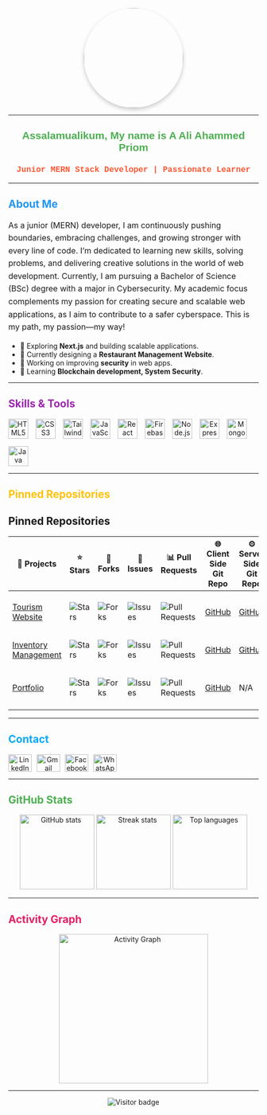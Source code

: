<div align="center">
  <img height="200" style="border-radius: 50%; box-shadow: 0px 4px 8px rgba(0, 0, 0, 0.2);" src="https://i.ibb.co.com/V9VmYmH/pic-removebg-preview.png" />
</div>

---

<h2 align="center" style="color: #4CAF50; font-family: 'Trebuchet MS', sans-serif;">Assalamualikum, My name is A Ali Ahammed Priom</h2>

<h3 align="center" style="color: #FF5733; font-family: 'Lucida Console', Courier, monospace;">Junior MERN Stack Developer | Passionate Learner</h3>

---

<h2 align="left" style="color: #2196F3;">About Me</h2>

<p align="left" style="font-size: 16px; line-height: 1.6;">
As a junior (MERN) developer, I am continuously pushing boundaries, embracing challenges, and growing stronger with every line of code. I’m dedicated to learning new skills, solving problems, and delivering creative solutions in the world of web development. Currently, I am pursuing a Bachelor of Science (BSc) degree with a major in Cybersecurity. My academic focus complements my passion for creating secure and scalable web applications, as I aim to contribute to a safer cyberspace. This is my path, my passion—my way!
</p>

<ul>
  <li>🔎 Exploring <b>Next.js</b> and building scalable applications.</li>
  <li>🎨 Currently designing a <b>Restaurant Management Website</b>.</li>
  <li>🔧 Working on improving <b>security</b> in web apps.</li>
  <li>🚀 Learning <b>Blockchain development, System Security</b>.</li>
</ul>

---

<h2 align="left" style="color: #9C27B0;">Skills & Tools</h2>

<div align="center" style="display: flex; flex-wrap: wrap; gap: 15px;">
  <img src="https://cdn.jsdelivr.net/gh/devicons/devicon/icons/html5/html5-original.svg" height="40" alt="HTML5 logo" />
  <img src="https://cdn.jsdelivr.net/gh/devicons/devicon/icons/css3/css3-original.svg" height="40" alt="CSS3 logo" />
  <img src="https://cdn.simpleicons.org/tailwindcss/06B6D4" height="40" alt="Tailwind CSS logo" />
  <img src="https://cdn.jsdelivr.net/gh/devicons/devicon/icons/javascript/javascript-original.svg" height="40" alt="JavaScript logo" />
  <img src="https://skillicons.dev/icons?i=react" height="40" alt="React logo" />
  <img src="https://cdn.jsdelivr.net/gh/devicons/devicon/icons/firebase/firebase-plain.svg" height="40" alt="Firebase logo" />
  <img src="https://cdn.jsdelivr.net/gh/devicons/devicon/icons/nodejs/nodejs-original.svg" height="40" alt="Node.js logo" />
  <img src="https://skillicons.dev/icons?i=express" height="40" alt="Express.js logo" />
  <img src="https://cdn.jsdelivr.net/gh/devicons/devicon/icons/mongodb/mongodb-original.svg" height="40" alt="MongoDB logo" />
  <img src="https://cdn.jsdelivr.net/gh/devicons/devicon/icons/java/java-original.svg" height="40" alt="Java logo" />
</div>

---

<h2 align="left" style="color: #FFC107;">Pinned Repositories</h2>

## Pinned Repositories

| 🎁 Projects                                 | ⭐ Stars  | 🍴 Forks                 | 🔔 Issues        | 📊 Pull Requests  | 🌐 Client Side Git Repo                                                                                               | ⚙️ Server Side Git Repo                                                                                             | 🔗 Live Link                                                | 🛠️ Tech Stack                              | ✨ Features                                    | 🚀 Future Enhancements                                   |
|--------------------------------------------|----------|-------------------------|------------------|-------------------|-----------------------------------------------------------------------------------------------------------------------|--------------------------------------------------------------------------------------------------------------------|-----------------------------------------------------------|---------------------------------------------|---------------------------------------------|----------------------------------------------------------|
| [Tourism Website](https://github.com/aaliahammedpriom/tourism-website) | ![Stars](https://img.shields.io/github/stars/aaliahammedpriom/tourism-website?style=social) | ![Forks](https://img.shields.io/github/forks/aaliahammedpriom/tourism-website?style=social) | ![Issues](https://img.shields.io/github/issues/aaliahammedpriom/tourism-website) | ![Pull Requests](https://img.shields.io/github/issues-pr/aaliahammedpriom/tourism-website) | [GitHub](https://github.com/aaliahammedpriom/tourism-website-client)                                                    | [GitHub](https://github.com/aaliahammedpriom/tourism-website-server)                                                   | [Live](https://tourism-website.example.com)                | React, TailwindCSS, Node.js, MongoDB      | User authentication, Travel booking system | Add real-time chat feature                               |
| [Inventory Management](https://github.com/aaliahammedpriom/inventory-management) | ![Stars](https://img.shields.io/github/stars/aaliahammedpriom/inventory-management?style=social) | ![Forks](https://img.shields.io/github/forks/aaliahammedpriom/inventory-management?style=social) | ![Issues](https://img.shields.io/github/issues/aaliahammedpriom/inventory-management) | ![Pull Requests](https://img.shields.io/github/issues-pr/aaliahammedpriom/inventory-management) | [GitHub](https://github.com/aaliahammedpriom/inventory-management-client)                                               | [GitHub](https://github.com/aaliahammedpriom/inventory-management-server)                                              | [Live](https://inventory-management.example.com)           | React, Bootstrap, Firebase                | Product tracking, Sales analytics          | Implement role-based access control                     |
| [Portfolio](https://github.com/aaliahammedpriom/portfolio) | ![Stars](https://img.shields.io/github/stars/aaliahammedpriom/portfolio?style=social) | ![Forks](https://img.shields.io/github/forks/aaliahammedpriom/portfolio?style=social) | ![Issues](https://img.shields.io/github/issues/aaliahammedpriom/portfolio) | ![Pull Requests](https://img.shields.io/github/issues-pr/aaliahammedpriom/portfolio) | [GitHub](https://github.com/aaliahammedpriom/portfolio-client)                                                          | N/A                                                                                                                    | [Live](https://portfolio.example.com)                     | HTML, CSS, JavaScript                      | Responsive design, Smooth scrolling         | Add a blog section                                       |

---



<h2 align="left" style="color: #03A9F4;">Contact</h2>

<div align="center" style="display: flex; gap: 10px;">
  <a href="https://www.linkedin.com/in/a-ali-ahammed-priom-129273184/" target="_blank">
    <img src="https://raw.githubusercontent.com/maurodesouza/profile-readme-generator/master/src/assets/icons/social/linkedin/default.svg" width="47" height="35" alt="LinkedIn logo" />
  </a>
  <a href="mailto:aaliahammedpriom66@gmail.com" target="_blank">
    <img src="https://raw.githubusercontent.com/maurodesouza/profile-readme-generator/master/src/assets/icons/social/gmail/default.svg" width="47" height="35" alt="Gmail logo" />
  </a>
  <a href="https://www.facebook.com/aaliahammedpriom66" target="_blank">
    <img src="https://raw.githubusercontent.com/maurodesouza/profile-readme-generator/master/src/assets/icons/social/facebook/default.svg" width="47" height="35" alt="Facebook logo" />
  </a>
  <a href="https://wa.me/8801607399345" target="_blank">
    <img src="https://raw.githubusercontent.com/maurodesouza/profile-readme-generator/master/src/assets/icons/social/whatsapp/default.svg" width="47" height="35" alt="WhatsApp logo" />
  </a>
</div>

---

<h2 align="left" style="color: #4CAF50;">GitHub Stats</h2>

<div align="center">
  <img src="https://github-readme-stats.vercel.app/api?username=aaliahammedpriom&show_icons=true&theme=dracula&hide_border=false" height="150" alt="GitHub stats" />
  <img src="https://streak-stats.demolab.com?user=aaliahammedpriom&theme=dracula&hide_border=false" height="150" alt="Streak stats" />
  <img src="https://github-readme-stats.vercel.app/api/top-langs/?username=aaliahammedpriom&layout=compact&theme=dracula&hide_border=false" height="150" alt="Top languages" />
</div>

---

<h2 align="left" style="color: #E91E63;">Activity Graph</h2>

<div align="center">
  <img src="https://github-readme-activity-graph.vercel.app/graph?username=aaliahammedpriom&theme=react&area=true" height="300" alt="Activity Graph" />
</div>

---

<div align="center">
  <img src="https://visitor-badge.laobi.icu/badge?page_id=aaliahammedpriom.aaliahammedpriom" alt="Visitor badge" />
</div>
